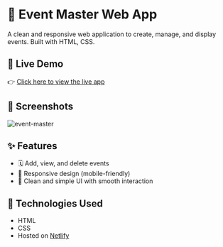 # 🎉 Event Master Web App

A clean and responsive web application to create, manage, and display events. Built with HTML, CSS.


## 🔗 Live Demo

👉 [Click here to view the live app](https://eventmaster-smartaipro.netlify.app/)

## 📸 Screenshots

![event-master](https://github.com/user-attachments/assets/edfcee7c-f351-4061-b1fb-c56a974f3ca6)

## ✨ Features

- 🗓️ Add, view, and delete events
- 📱 Responsive design (mobile-friendly)
- 🎨 Clean and simple UI with smooth interaction

## 🚀 Technologies Used

- HTML
- CSS
- Hosted on [Netlify](https://www.netlify.com/)



